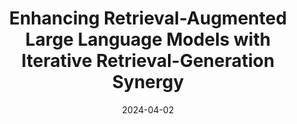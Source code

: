 ---
layout: seminar-post
title: 'Enhancing Retrieval-Augmented Large Language Models with Iterative Retrieval-Generation Synergy'
subtitle: ''
categories: NLP
tags: [RAG]
date: 2024-04-02
pdf_url: 'https://drive.google.com/file/d/1B10ogWctzF7r9lD5nZXuOKa21ZtS0wz_/preview'
---